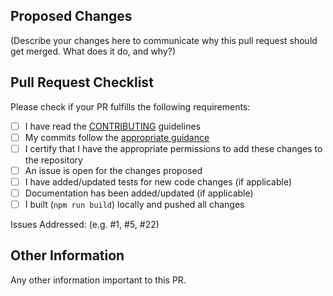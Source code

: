 ## Proposed Changes

(Describe your changes here to communicate why this pull request should get merged. What does it do, and why?)

## Pull Request Checklist

Please check if your PR fulfills the following requirements:

-   [ ] I have read the [CONTRIBUTING](https://github.com/M-Scott-Lassiter/Op-Area-Generator/blob/main/CONTRIBUTING.md) guidelines
-   [ ] My commits follow the [appropriate guidance](https://github.com/M-Scott-Lassiter/Op-Area-Generator/blob/main/CONTRIBUTING.md#commits)
-   [ ] I certify that I have the appropriate permissions to add these changes to the repository
-   [ ] An issue is open for the changes proposed
-   [ ] I have added/updated tests for new code changes (if applicable)
-   [ ] Documentation has been added/updated (if applicable)
-   [ ] I built (`npm run build`) locally and pushed all changes

Issues Addressed: (e.g. #1, #5, #22)

## Other Information

Any other information important to this PR.
